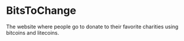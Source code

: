BitsToChange
============

The website where people go to donate to their favorite charities using bitcoins and litecoins.

